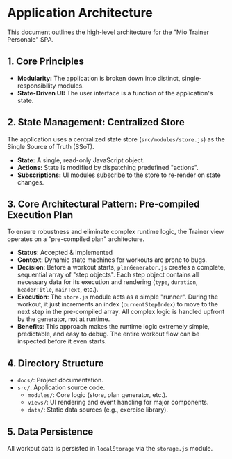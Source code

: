 # Application Architecture

This document outlines the high-level architecture for the "Mio Trainer Personale" SPA.

## 1. Core Principles
-   **Modularity:** The application is broken down into distinct, single-responsibility modules.
-   **State-Driven UI:** The user interface is a function of the application's state.

## 2. State Management: Centralized Store
The application uses a centralized state store (`src/modules/store.js`) as the Single Source of Truth (SSoT).
-   **State:** A single, read-only JavaScript object.
-   **Actions:** State is modified by dispatching predefined "actions".
-   **Subscriptions:** UI modules subscribe to the store to re-render on state changes.

## 3. Core Architectural Pattern: Pre-compiled Execution Plan
To ensure robustness and eliminate complex runtime logic, the Trainer view operates on a "pre-compiled plan" architecture.
-   **Status**: Accepted & Implemented
-   **Context**: Dynamic state machines for workouts are prone to bugs.
-   **Decision**: Before a workout starts, `planGenerator.js` creates a complete, sequential array of "step objects". Each step object contains all necessary data for its execution and rendering (`type`, `duration`, `headerTitle`, `mainText`, etc.).
-   **Execution**: The `store.js` module acts as a simple "runner". During the workout, it just increments an index (`currentStepIndex`) to move to the next step in the pre-compiled array. All complex logic is handled upfront by the generator, not at runtime.
-   **Benefits**: This approach makes the runtime logic extremely simple, predictable, and easy to debug. The entire workout flow can be inspected before it even starts.

## 4. Directory Structure
-   `docs/`: Project documentation.
-   `src/`: Application source code.
    -   `modules/`: Core logic (store, plan generator, etc.).
    -   `views/`: UI rendering and event handling for major components.
    -   `data/`: Static data sources (e.g., exercise library).

## 5. Data Persistence
All workout data is persisted in `localStorage` via the `storage.js` module.
